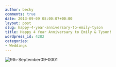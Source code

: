 ```yaml
---
author: becky
comments: true
date: 2013-09-09 08:00:07+00:00
layout: post
slug: happy-4-year-anniversary-to-emily-tyson
title: Happy 4 Year Anniversary to Emily & Tyson!
wordpress_id: 4282
categories:
- Weddings
---
```


![9th-September09-0001](http://www.beckyjenson.com/wp-content/uploads/2013/01/9th-September09-0001.jpg)
